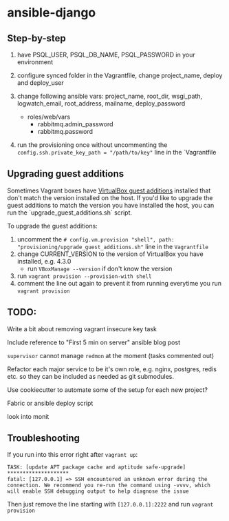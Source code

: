 ansible-django
==============

Step-by-step
------------

1. have PSQL_USER, PSQL_DB_NAME, PSQL_PASSWORD in your environment

2. configure synced folder in the Vagrantfile, change project_name, deploy and deploy_user

3. change following ansible vars: project_name, root_dir, wsgi_path, logwatch_email, root_address, mailname, deploy_password
    * roles/web/vars
        * rabbitmq.admin_password
        * rabbitmq.password

4. run the provisioning once without uncommenting the `config.ssh.private_key_path = "/path/to/key"` line in the `Vagrantfile


Upgrading guest additions
-------------------------

Sometimes Vagrant boxes have [VirtualBox guest additions](http://www.virtualbox.org/manual/ch04.html) installed that don't match the version installed on the host.
If you'd like to upgrade the guest additions to match the version you have installed the host, you can run the ´upgrade_guest_additions.sh` script.

To upgrade the guest additions:

1. uncomment the `# config.vm.provision "shell", path: "provisioning/upgrade_guest_additions.sh"` line in the `Vagrantfile`
2. change CURRENT_VERSION to the version of VirtualBox you have installed, e.g. 4.3.0
    * run `VBoxManage --version` if don't know the version
3. run `vagrant provision --provision-with shell`
4. comment the line out again to prevent it from running everytime you run `vagrant provision`


TODO:
-----

Write a bit about removing vagrant insecure key task

Include reference to "First 5 min on server" ansible blog post

`supervisor` cannot manage `redmon` at the moment (tasks commented out)

Refactor each major service to be it's own role, e.g. nginx, postgres, redis etc. so they can be included as needed as git submodules.

Use cookiecutter to automate some of the setup for each new project?

Fabric or ansible deploy script

look into monit


Troubleshooting
---------------

If you run into this error right after `vagrant up`:

```
TASK: [update APT package cache and aptitude safe-upgrade] ********************
fatal: [127.0.0.1] => SSH encountered an unknown error during the connection. We recommend you re-run the command using -vvvv, which will enable SSH debugging output to help diagnose the issue
```

Then just remove the line starting with `[127.0.0.1]:2222` and run `vagrant provision`
